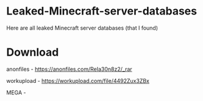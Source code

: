 # Leaked-Minecraft-server-databases
Here are all leaked Minecraft server databases (that I found)

# Download
anonfiles - https://anonfiles.com/ReIa30n8z2/_rar

workupload - https://workupload.com/file/4492Zux3ZBx

MEGA - 

